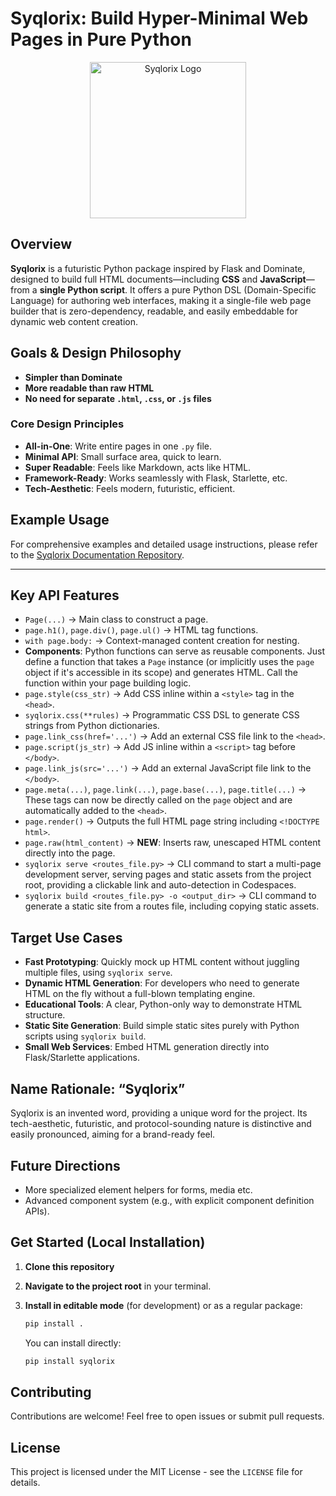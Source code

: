 # Syqlorix: Build Hyper-Minimal Web Pages in Pure Python

<p align="center">
  <img src="https://raw.githubusercontent.com/Syqlorix/Syqlorix/refs/heads/main/syqlorix-logo.svg" alt="Syqlorix Logo" width="250"/>
</p>

## Overview

**Syqlorix** is a futuristic Python package inspired by Flask and Dominate, designed to build full HTML documents—including **CSS** and **JavaScript**—from a **single Python script**. It offers a pure Python DSL (Domain-Specific Language) for authoring web interfaces, making it a single-file web page builder that is zero-dependency, readable, and easily embeddable for dynamic web content creation.

## Goals & Design Philosophy

-   **Simpler than Dominate**
-   **More readable than raw HTML**
-   **No need for separate `.html`, `.css`, or `.js` files**

### Core Design Principles

*   **All-in-One**: Write entire pages in one `.py` file.
*   **Minimal API**: Small surface area, quick to learn.
*   **Super Readable**: Feels like Markdown, acts like HTML.
*   **Framework-Ready**: Works seamlessly with Flask, Starlette, etc.
*   **Tech-Aesthetic**: Feels modern, futuristic, efficient.

## Example Usage

For comprehensive examples and detailed usage instructions, please refer to the [Syqlorix Documentation Repository](https://github.com/Syqlorix/syqlorix.github.io).

---

## Key API Features

*   `Page(...)` -> Main class to construct a page.
*   `page.h1()`, `page.div()`, `page.ul()` -> HTML tag functions.
*   `with page.body:` -> Context-managed content creation for nesting.
*   **Components**: Python functions can serve as reusable components. Just define a function that takes a `Page` instance (or implicitly uses the `page` object if it's accessible in its scope) and generates HTML. Call the function within your page building logic.
*   `page.style(css_str)` -> Add CSS inline within a `<style>` tag in the `<head>`.
*   `syqlorix.css(**rules)` -> Programmatic CSS DSL to generate CSS strings from Python dictionaries.
*   `page.link_css(href='...')` -> Add an external CSS file link to the `<head>`.
*   `page.script(js_str)` -> Add JS inline within a `<script>` tag before `</body>`.
*   `page.link_js(src='...')` -> Add an external JavaScript file link to the `</body>`.
*   `page.meta(...)`, `page.link(...)`, `page.base(...)`, `page.title(...)` -> These tags can now be directly called on the `page` object and are automatically added to the `<head>`.
*   `page.render()` -> Outputs the full HTML page string including `<!DOCTYPE html>`.
*   `page.raw(html_content)` -> **NEW**: Inserts raw, unescaped HTML content directly into the page.
*   `syqlorix serve <routes_file.py>` -> CLI command to start a multi-page development server, serving pages and static assets from the project root, providing a clickable link and auto-detection in Codespaces.
*   `syqlorix build <routes_file.py> -o <output_dir>` -> CLI command to generate a static site from a routes file, including copying static assets.

## Target Use Cases

*   **Fast Prototyping**: Quickly mock up HTML content without juggling multiple files, using `syqlorix serve`.
*   **Dynamic HTML Generation**: For developers who need to generate HTML on the fly without a full-blown templating engine.
*   **Educational Tools**: A clear, Python-only way to demonstrate HTML structure.
*   **Static Site Generation**: Build simple static sites purely with Python scripts using `syqlorix build`.
*   **Small Web Services**: Embed HTML generation directly into Flask/Starlette applications.

## Name Rationale: “Syqlorix”

Syqlorix is an invented word, providing a unique word for the project. Its tech-aesthetic, futuristic, and protocol-sounding nature is distinctive and easily pronounced, aiming for a brand-ready feel.

## Future Directions

*   More specialized element helpers for forms, media etc.
*   Advanced component system (e.g., with explicit component definition APIs).

## Get Started (Local Installation)

1.  **Clone this repository**
2.  **Navigate to the project root** in your terminal.
3.  **Install in editable mode** (for development) or as a regular package:

    ```bash
    pip install .
    ```

    You can install directly:
    ```bash
    pip install syqlorix
    ```

## Contributing

Contributions are welcome! Feel free to open issues or submit pull requests.

## License

This project is licensed under the MIT License - see the `LICENSE` file for details.
